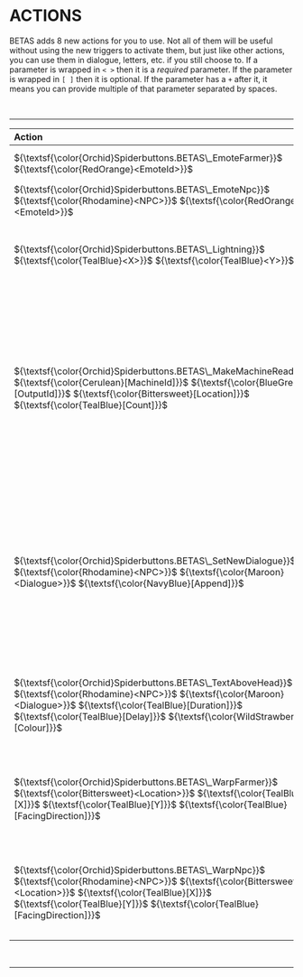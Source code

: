 ﻿# ACTIONS

BETAS adds 8 new actions for you to use. Not all of them will be useful without using the new triggers to activate them, but just like other actions, you can use them in dialogue, letters, etc. if you still choose to. If a parameter is wrapped in `< >` then it is a _required_ parameter. If the parameter is wrapped in `[ ]` then it is optional. If the parameter has a `+` after it, it means you can provide multiple of that parameter separated by spaces.

<br>

* * *

| Action                                                                                                                                                                                                                                                                       | Effect                                                                                                                                                                                                                                                                                                                                                                                                                                                                                                                                                                                                                                                |
|:-----------------------------------------------------------------------------------------------------------------------------------------------------------------------------------------------------------------------------------------------------------------------------|:------------------------------------------------------------------------------------------------------------------------------------------------------------------------------------------------------------------------------------------------------------------------------------------------------------------------------------------------------------------------------------------------------------------------------------------------------------------------------------------------------------------------------------------------------------------------------------------------------------------------------------------------------|
| $`{\textsf{\color{Orchid}Spiderbuttons.BETAS\_EmoteFarmer}}`$ $`{\textsf{\color{RedOrange}<EmoteId>}}`$                                                                                                                                                                      | Cause an emote bubble for the given `EmoteId` to appear above the local player's head.                                                                                                                                                                                                                                                                                                                                                                                                                                                                                                                                                                |
| $`{\textsf{\color{Orchid}Spiderbuttons.BETAS\_EmoteNpc}}`$ $`{\textsf{\color{Rhodamine}<NPC>}}`$ $`{\textsf{\color{RedOrange}<EmoteId>}}`$                                                                                                                                   | Cause an emote bubble for the given `EmoteId` to appear above the head of the specified `NPC`.                                                                                                                                                                                                                                                                                                                                                                                                                                                                                                                                                         |
| $`{\textsf{\color{Orchid}Spiderbuttons.BETAS\_Lightning}}`$ $`{\textsf{\color{TealBlue}<X>}}`$ $`{\textsf{\color{TealBlue}<Y>}}`$                                                                                                                                            | Cause lightning to strike at the specified `X` and `Y` coordinates on the current map. This lightning is purely cosmetic and will not actually damage anything. The `X` and `Y` parameters support [relative coordinates](RelativeQueries.md#Coordinates).                                                                                                                                                                                                                                                                                                                                                                                            |
| $`{\textsf{\color{Orchid}Spiderbuttons.BETAS\_MakeMachineReady}}`$ $`{\textsf{\color{Cerulean}[MachineId]}}`$ $`{\textsf{\color{BlueGreen}[OutputId]}}`$ $`{\textsf{\color{Bittersweet}[Location]}}`$ $`{\textsf{\color{TealBlue}[Count]}}`$                                 | Cause one or more machines in a location(s) to instantly finish producing their output. `MachineId` should be the item ID of the machine you want to target if you only want specific ones; set it to `-1` for any machine. `OutputId` should be the qualified item ID of the output item if you only want to finish specific items; set it to `-1` for any output. `Location` should be the name of the location you want to look for machines in; set it to `-1` if you want to look everywhere. `Count` is the number of machines you want to instantly finish; set it to `-1` if you want unlimited. All parameters have a default value of `-1`. |
| $`{\textsf{\color{Orchid}Spiderbuttons.BETAS\_SetNewDialogue}}`$ $`{\textsf{\color{Rhodamine}<NPC>}}`$ $`{\textsf{\color{Maroon}<Dialogue>}}`$ $`{\textsf{\color{NavyBlue}[Append]}}`$                                                                                       | Give an `NPC` a new line of `Dialogue` to say today. The `Dialogue` can be a literal string of dialogue text (dialogue commands and formatting are supported) or a translation key e.g. `Characters\\Dialogue\\Haley:winter_9`. Remember to wrap the dialogue in escaped quotes as necessary. The `Append` parameter is a boolean value that determines whether the currently existing dialogue for the `NPC` is overwritten (false) or if the new dialogue is added in front of the existing dialogue (true). It defaults to false.                                                                                                                  |
| $`{\textsf{\color{Orchid}Spiderbuttons.BETAS\_TextAboveHead}}`$ $`{\textsf{\color{Rhodamine}<NPC>}}`$ $`{\textsf{\color{Maroon}<Dialogue>}}`$ $`{\textsf{\color{TealBlue}[Duration]}}`$ $`{\textsf{\color{TealBlue}[Delay]}}`$ $`{\textsf{\color{WildStrawberry}[Colour]}}`$ | Cause a speech bubble to appear above the `NPC` that says a `Dialogue`. It will last for `Duration` milliseconds (default 3000) and wait `Delay` milliseconds (default 0) before appearing. The `Colour` parameter controls the colour of the text (default black).                                                                                                                                                                                                                                                                                                                                                                                   |
| $`{\textsf{\color{Orchid}Spiderbuttons.BETAS\_WarpFarmer}}`$ $`{\textsf{\color{Bittersweet}<Location>}}`$ $`{\textsf{\color{TealBlue}[X]}}`$ $`{\textsf{\color{TealBlue}[Y]}}`$ $`{\textsf{\color{TealBlue}[FacingDirection]}}`$                                             | Warp the Farmer to the `X` and `Y` tile coordinates (both default to 0) in a given `Location`. The farmer will be facing in `FacingDirection` (default 2) after the warp. Warps leading inside the FarmHouse may not always work correctly. The `Location`, `X`, and `Y` parameters support [relative queries](RelativeQueries.md).                                                                                                                                                                                                                                                                                                                   |
| $`{\textsf{\color{Orchid}Spiderbuttons.BETAS\_WarpNpc}}`$ $`{\textsf{\color{Rhodamine}<NPC>}}`$ $`{\textsf{\color{Bittersweet}<Location>}}`$ $`{\textsf{\color{TealBlue}[X]}}`$ $`{\textsf{\color{TealBlue}[Y]}}`$ $`{\textsf{\color{TealBlue}[FacingDirection]}}`$   | Warp the given `NPC` to the `X` and `Y` tile coordinates (both default to 0) in a given `Location`. The `NPC` will be facing in `FacingDirection` after the warp. Warps leading inside the FarmHouse may not always work correctly. The `Location`, `X`, and `Y` parameters support  [relative queries](RelativeQueries.md)                                                                                                                                                                                                                                                                                                                           |

<br>

* * *